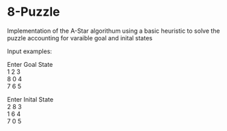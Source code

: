 # 8-Puzzle

Implementation of the A-Star algorithum using a basic heuristic to solve the puzzle accounting for varaible goal and inital states

Input examples:

Enter Goal State\
1 2 3\
8 0 4\
7 6 5

Enter Inital State\
2 8 3\
1 6 4\
7 0 5
